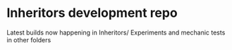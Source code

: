 # Inheritors development repo

Latest builds now happening in Inheritors/
Experiments and mechanic tests in other folders
